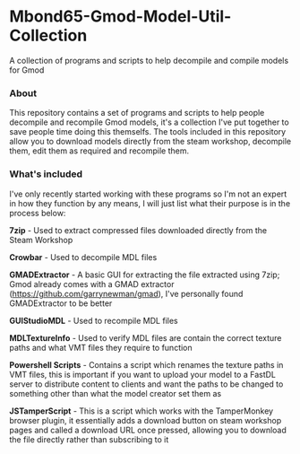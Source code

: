 # Mbond65-Gmod-Model-Util-Collection
A collection of programs and scripts to help decompile and compile models for Gmod

<h3>About</h3>

This repository contains a set of programs and scripts to help people decompile and recompile Gmod models, it's a collection I've put
together to save people time doing this themselfs. The tools included in this repository allow you to download models directly from the steam
workshop, decompile them, edit them as required and recompile them.

<h3>What's included</h3>

I've only recently started working with these programs so I'm not an expert in how they function by any means, I will just list what
their purpose is in the process below:

<b>7zip</b> - Used to extract compressed files downloaded directly from the Steam Workshop

<b>Crowbar</b> - Used to decompile MDL files

<b>GMADExtractor</b> - A basic GUI for extracting the file extracted using 7zip; Gmod already comes with a GMAD extractor (https://github.com/garrynewman/gmad), I've
personally found GMADExtractor to be better

<b>GUIStudioMDL</b> - Used to recompile MDL files

<b>MDLTextureInfo</b> - Used to verify MDL files are contain the correct texture paths and what VMT files they require to function

<b>Powershell Scripts</b> - Contains a script which renames the texture paths in VMT files, this is important if you want to upload
your model to a FastDL server to distribute content to clients and want the paths to be changed to something other than what the model
creator set them as

<b>JSTamperScript</b> - This is a script which works with the TamperMonkey browser plugin, it essentially adds a download button on
steam workshop pages and called a download URL once pressed, allowing you to download the file directly rather than subscribing to it

